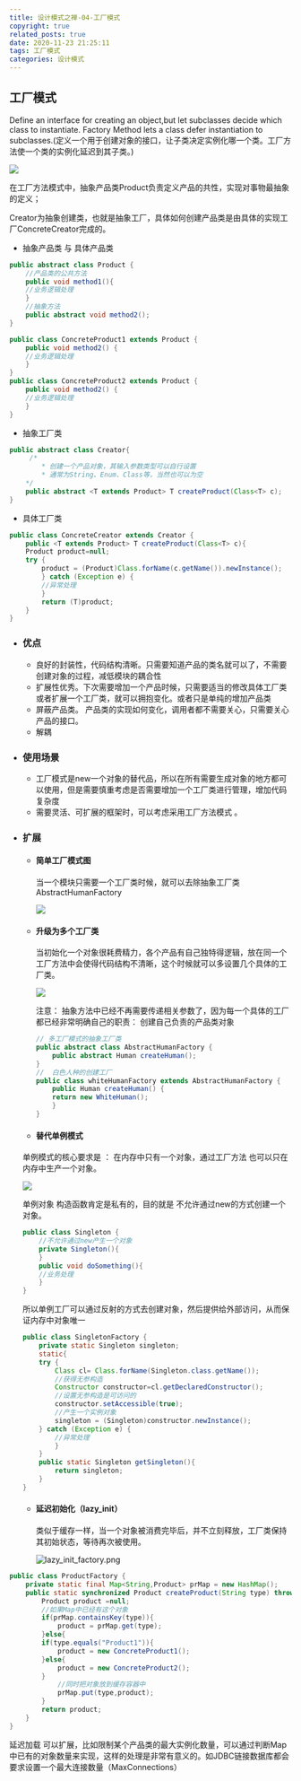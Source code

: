 ```yaml
---
title: 设计模式之禅-04-工厂模式
copyright: true
related_posts: true
date: 2020-11-23 21:25:11
tags: 工厂模式
categories: 设计模式
---
```

## 工厂模式

Define an interface for creating an object,but let subclasses decide which class to instantiate. Factory Method lets a class defer instantiation to subclasses.(定义一个用于创建对象的接口，让子类决定实例化哪一个类。工厂方法使一个类的实例化延迟到其子类。)



![](/uploads/design_patterns/04Factory/factory01.png)

在工厂方法模式中，抽象产品类Product负责定义产品的共性，实现对事物最抽象的定义；

Creator为抽象创建类，也就是抽象工厂，具体如何创建产品类是由具体的实现工厂ConcreteCreator完成的。

- 抽象产品类 与 具体产品类

```java
public abstract class Product {
	//产品类的公共方法
    public void method1(){
    //业务逻辑处理
    }
    //抽象方法
    public abstract void method2();
}

public class ConcreteProduct1 extends Product {
    public void method2() {
    //业务逻辑处理
    }
}
public class ConcreteProduct2 extends Product {
    public void method2() {
    //业务逻辑处理
    }
}

```

- 抽象工厂类

```java
public abstract class Creator{
	 /*
        * 创建一个产品对象，其输入参数类型可以自行设置
        * 通常为String、Enum、Class等，当然也可以为空
	*/	
    public abstract <T extends Product> T createProduct(Class<T> c);
}
```

- 具体工厂类

``` java
public class ConcreteCreator extends Creator {
    public <T extends Product> T createProduct(Class<T> c){
    Product product=null;
    try {
    	product = (Product)Class.forName(c.getName()).newInstance();
        } catch (Exception e) {
        //异常处理
        }
    	return (T)product;
    }
}
```

- ### 优点
  
  - 良好的封装性，代码结构清晰。只需要知道产品的类名就可以了，不需要创建对象的过程，减低模块的耦合性
  - 扩展性优秀。下次需要增加一个产品时候，只需要适当的修改具体工厂类或者扩展一个工厂类，就可以拥抱变化。或者只是单纯的增加产品类
  - 屏蔽产品类。 产品类的实现如何变化，调用者都不需要关心，只需要关心产品的接口。
  - 解耦
- ### 使用场景
  
  - 工厂模式是new一个对象的替代品，所以在所有需要生成对象的地方都可以使用，但是需要慎重考虑是否需要增加一个工厂类进行管理，增加代码复杂度
  - 需要灵活、可扩展的框架时，可以考虑采用工厂方法模式 。





- ### 扩展

  - #### 简单工厂模式图

    当一个模块只需要一个工厂类时候，就可以去除抽象工厂类AbstractHumanFactory 

    ![](/uploads/design_patterns/04Factory/simple_factory.png)

  - #### 升级为多个工厂类

    当初始化一个对象很耗费精力，各个产品有自己独特得逻辑，放在同一个工厂方法中会使得代码结构不清晰，这个时候就可以多设置几个具体的工厂类。

    ![](/uploads/design_patterns/04Factory/multipleConcreteFactory.png)

    注意： 抽象方法中已经不再需要传递相关参数了，因为每一个具体的工厂都已经非常明确自己的职责： 创建自己负责的产品类对象

    ```java
    // 多工厂模式的抽象工厂类
    public abstract class AbstractHumanFactory {
    	public abstract Human createHuman();
    }
    //  白色人种的创建工厂
    public class whiteHumanFactory extends AbstractHumanFactory {
        public Human createHuman() {
        return new WhiteHuman();
        }
    }
    ```

    

  -  #### 替代单例模式

    单例模式的核心要求是 ： 在内存中只有一个对象，通过工厂方法 也可以只在内存中生产一个对象。

    ![](/uploads/design_patterns/04Factory/factory_singleton.png)

    单例对象 构造函数肯定是私有的，目的就是 不允许通过new的方式创建一个对象。

    ```java
    public class Singleton {
        //不允许通过new产生一个对象
        private Singleton(){
        }
        public void doSomething(){
        //业务处理
        }
    }
    ```

    

    所以单例工厂可以通过反射的方式去创建对象，然后提供给外部访问，从而保证内存中对象唯一

    ```java
    public class SingletonFactory {
        private static Singleton singleton;
        static{
        try {
            Class cl= Class.forName(Singleton.class.getName());
            //获得无参构造
            Constructor constructor=cl.getDeclaredConstructor();
            //设置无参构造是可访问的
            constructor.setAccessible(true);
            //产生一个实例对象
            singleton = (Singleton)constructor.newInstance();
        } catch (Exception e) {
        	//异常处理
        	}
        }
        public static Singleton getSingleton(){
        	return singleton;
        }
    }	
    
    ```

   


  - #### 延迟初始化（lazy_init）

    类似于缓存一样，当一个对象被消费完毕后，并不立刻释放，工厂类保持其初始状态，等待再次被使用。

    ![lazy_init_factory.png](/uploads/design_patterns/04Factory/lazy_init_factory.png)

```java
public class ProductFactory {
    private static final Map<String,Product> prMap = new HashMap();
    public static synchronized Product createProduct(String type) throws Exception{
    	Product product =null;
        //如果Map中已经有这个对象
        if(prMap.containsKey(type)){
       		product = prMap.get(type);
        }else{
        if(type.equals("Product1")){
        	product = new ConcreteProduct1();
        }else{
        	product = new ConcreteProduct2();
     	}
            //同时把对象放到缓存容器中
            prMap.put(type,product);
        }
    	return product;
    }
}
```

延迟加载 可以扩展，比如限制某个产品类的最大实例化数量，可以通过判断Map中已有的对象数量来实现，这样的处理是非常有意义的。如JDBC链接数据库都会要求设置一个最大连接数量（MaxConnections）